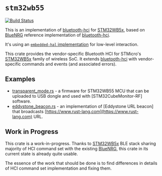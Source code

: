 # `stm32wb55`

[![Build
Status](https://travis-ci.org/eupn/stm32wb55.svg?branch=master)](https://travis-ci.org/eupn/stm32wb55)


This is an implementation of [bluetooth-hci] for [STM32WB5x], based on [BlueNRG]
reference implementation of [bluetooth-hci]. 

It's using an [`embedded-hal` implementation] for low-level interaction.

This crate provides the vendor-specific Bluetooth HCI for STMicro's [STM32WB5x]
family of wireless SoC. It extends [bluetooth-hci] with vendor-specific commands and events (and associated errors).

## Examples

* [transparent_mode.rs] - a firmware for STM32WB55 MCU that can be uploaded to USB dongle and used with [STM32CubeMonitor-RF] software.
* [eddystone_beacon.rs] - an implementation of [Eddystone URL beacon] that broadcasts
[https://www.rust-lang.com](https://www.rust-lang.com) URL.

## Work in Progress

This crate is a work-in-progress. Thanks to [STM32WB5x] BLE stack sharing majority of HCI command set with
the existing [BlueNRG], this crate in its current state is already quite usable.

The essence of the work that should be done is to find differences in details of HCI command set implementation
and fixing them.

[transparent_mode.rs]: examples/transparent_mode.rs
[eddystone_beacon.rs]: examples/eddystone_beacon.rs
[`embedded-hal` implementation]: https://github.com/eupn/stm32wb-hal
[STM32WB5x]: https://www.st.com/en/microcontrollers-microprocessors/stm32wbx5.html
[BlueNRG]: https://github.com/danielgallagher0/bluenrg
[bluetooth-hci]: https://github.com/danielgallagher0/bluetooth-hci
[Eddystone beacon]: https://developers.google.com/beacons/eddystone